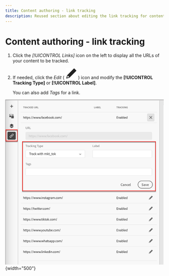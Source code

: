 ```yaml
---
title: Content authoring - link tracking
description: Reused section about editing the link tracking for content authoring
---
```

# Content authoring - link tracking

1. Click the _[!UICONTROL Links]_ icon on the left to display all the URLs of your content to be tracked.

1. If needed, click the _Edit_ ( ![Edit icon](../user/assets/do-not-localize/icon-edit.svg) ) icon and modify the **[!UICONTROL Tracking Type]** or **[!UICONTROL Label]**. 

   You can also add _Tags_ for a link.

![Click the Edit icon to access link tracking](../assets/content-design-shared/visual-designer-links.png){width="500"}